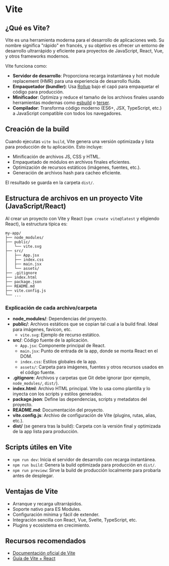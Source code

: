 # Vite

## ¿Qué es Vite?

Vite es una herramienta moderna para el desarrollo de aplicaciones web. Su nombre significa "rápido" en francés, y su objetivo es ofrecer un entorno de desarrollo ultrarrápido y eficiente para proyectos de JavaScript, React, Vue, y otros frameworks modernos.

Vite funciona como:

- **Servidor de desarrollo**: Proporciona recarga instantánea y hot module replacement (HMR) para una experiencia de desarrollo fluida.
- **Empaquetador (bundler)**: Usa [Rollup](https://rollupjs.org/) bajo el capó para empaquetar el código para producción.
- **Minificador**: Optimiza y reduce el tamaño de los archivos finales usando herramientas modernas como [esbuild](https://esbuild.github.io/) o [terser](https://terser.org/).
- **Compilador**: Transforma código moderno (ES6+, JSX, TypeScript, etc.) a JavaScript compatible con todos los navegadores.

## Creación de la build

Cuando ejecutas `vite build`, Vite genera una versión optimizada y lista para producción de tu aplicación. Esto incluye:

- Minificación de archivos JS, CSS y HTML.
- Empaquetado de módulos en archivos finales eficientes.
- Optimización de recursos estáticos (imágenes, fuentes, etc.).
- Generación de archivos hash para cacheo eficiente.

El resultado se guarda en la carpeta `dist/`.

## Estructura de archivos en un proyecto Vite (JavaScript/React)

Al crear un proyecto con Vite y React (`npm create vite@latest` y eligiendo React), la estructura típica es:

```
my-app/
├── node_modules/
├── public/
│   └── vite.svg
├── src/
│   ├── App.jsx
│   ├── index.css
│   ├── main.jsx
│   └── assets/
├── .gitignore
├── index.html
├── package.json
├── README.md
├── vite.config.js
└── ...
```

### Explicación de cada archivo/carpeta

- **node_modules/**: Dependencias del proyecto.
- **public/**: Archivos estáticos que se copian tal cual a la build final. Ideal para imágenes, favicon, etc.
  - `vite.svg`: Ejemplo de recurso estático.
- **src/**: Código fuente de la aplicación.
  - `App.jsx`: Componente principal de React.
  - `main.jsx`: Punto de entrada de la app, donde se monta React en el DOM.
  - `index.css`: Estilos globales de la app.
  - `assets/`: Carpeta para imágenes, fuentes y otros recursos usados en el código fuente.
- **.gitignore**: Archivos y carpetas que Git debe ignorar (por ejemplo, `node_modules/`, `dist/`).
- **index.html**: Archivo HTML principal. Vite lo usa como plantilla y lo inyecta con los scripts y estilos generados.
- **package.json**: Define las dependencias, scripts y metadatos del proyecto.
- **README.md**: Documentación del proyecto.
- **vite.config.js**: Archivo de configuración de Vite (plugins, rutas, alias, etc.).
- **dist/** (se genera tras la build): Carpeta con la versión final y optimizada de la app lista para producción.

## Scripts útiles en Vite

- `npm run dev`: Inicia el servidor de desarrollo con recarga instantánea.
- `npm run build`: Genera la build optimizada para producción en `dist/`.
- `npm run preview`: Sirve la build de producción localmente para probarla antes de desplegar.

## Ventajas de Vite

- Arranque y recarga ultrarrápidos.
- Soporte nativo para ES Modules.
- Configuración mínima y fácil de extender.
- Integración sencilla con React, Vue, Svelte, TypeScript, etc.
- Plugins y ecosistema en crecimiento.

## Recursos recomendados

- [Documentación oficial de Vite](https://vitejs.dev/)
- [Guía de Vite + React](https://vitejs.dev/guide/#scaffolding-your-first-vite-project)

